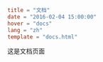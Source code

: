 ```toml
title = "文档"
date = "2016-02-04 15:00:00"
hover = "docs"
lang = "zh"
template = "docs.html"
```

这是文档页面
